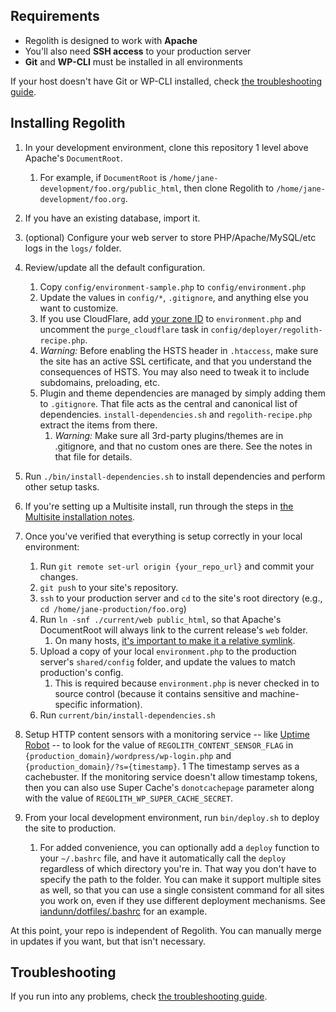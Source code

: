 ## Requirements

* Regolith is designed to work with **Apache**
* You'll also need **SSH access** to your production server
* **Git** and **WP-CLI** must be installed in all environments

If your host doesn't have Git or WP-CLI installed, check [the troubleshooting guide](./troubleshooting.md).


## Installing Regolith

1. In your development environment, clone this repository 1 level above Apache's `DocumentRoot`.
	1. For example, if `DocumentRoot` is `/home/jane-development/foo.org/public_html`, then clone Regolith to `/home/jane-development/foo.org`.
1. If you have an existing database, import it.
1. (optional) Configure your web server to store PHP/Apache/MySQL/etc logs in the `logs/` folder.
1. Review/update all the default configuration.
	1. Copy `config/environment-sample.php` to `config/environment.php`
	1. Update the values in `config/*`, `.gitignore`, and anything else you want to customize.
	1. If you use CloudFlare, add [your zone ID](https://blog.cloudflare.com/cloudflare-tips-frequently-used-cloudflare-ap/#comment-2486013580) to `environment.php` and uncomment the `purge_cloudflare` task in `config/deployer/regolith-recipe.php`.
	1. _Warning:_ Before enabling the HSTS header in `.htaccess`, make sure the site has an active SSL certificate, and that you understand the consequences of HSTS. You may also need to tweak it to include subdomains, preloading, etc.
	1. Plugin and theme dependencies are managed by simply adding them to `.gitignore`. That file acts as the central and canonical list of dependencies. `install-dependencies.sh` and `regolith-recipe.php` extract the items from there.
		1. _Warning:_ Make sure all 3rd-party plugins/themes are in .gitignore, and that no custom ones are there. See the notes in that file for details.
1. Run `./bin/install-dependencies.sh` to install dependencies and perform other setup tasks.
1. If you're setting up a Multisite install, run through the steps in [the Multisite installation notes](./install-multisite.md).

1. Once you've verified that everything is setup correctly in your local environment:
    1. Run `git remote set-url origin {your_repo_url}` and commit your changes.
    1. `git push` to your site's repository.
    1. `ssh` to your production server and `cd` to the site's root directory (e.g., `cd /home/jane-production/foo.org`)
    1. Run `ln -snf ./current/web public_html`, so that Apache's DocumentRoot will always link to the current release's `web` folder.
        1. On many hosts, [it's important to make it a relative symlink](https://iandunn.name/trouble-symlinking-documentroot-on-shared-hosting/).
    1. Upload a copy of your local `environment.php` to the production server's `shared/config` folder, and update the values to match production's config.
        1. This is required because `environment.php` is never checked in to source control (because it contains sensitive and machine-specific information).
    1. Run `current/bin/install-dependencies.sh`
1. Setup HTTP content sensors with a monitoring service -- like [Uptime Robot](https://uptimerobot.com/) -- to look for the value of `REGOLITH_CONTENT_SENSOR_FLAG` in `{production_domain}/wordpress/wp-login.php` and `{production_domain}/?s={timestamp}`.
	1 The timestamp serves as a cachebuster. If the monitoring service doesn't allow timestamp tokens, then you can also use Super Cache's `donotcachepage` parameter along with the value of `REGOLITH_WP_SUPER_CACHE_SECRET`.

1. From your local development environment, run `bin/deploy.sh` to deploy the site to production.
    1. For added convenience, you can optionally add a `deploy` function to your `~/.bashrc` file, and have it automatically call the `deploy` regardless of which directory you're in. That way you don't have to specify the path to the folder. You can make it support multiple sites as well, so that you can use a single consistent command for all sites you work on, even if they use different deployment mechanisms. See [iandunn/dotfiles/.bashrc](https://github.com/iandunn/dotfiles/blob/6d02e3b774f1d34677399a7480f6726c46d90743/.bashrc#L158-L209) for an example.


At this point, your repo is independent of Regolith. You can manually merge in updates if you want, but that isn't necessary.




## Troubleshooting

If you run into any problems, check [the troubleshooting guide](./troubleshooting.md).

